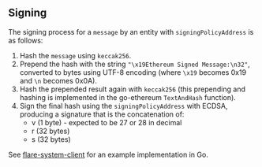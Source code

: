 ## Signing

The signing process for a `message` by an entity with `signingPolicyAddress` is as follows:
1. Hash the `message` using `keccak256`.
2. Prepend the hash with the string `"\x19Ethereum Signed Message:\n32"`, converted to bytes using UTF-8 encoding (where `\x19` becomes 0x19 and `\n` becomes 0x0A).
3. Hash the prepended result again with `keccak256` (this prepending and hashing is implemented in the go-ethereum `TextAndHash` function).
4. Sign the final hash using the `signingPolicyAddress` with ECDSA, producing a signature that is the concatenation of:
    - v (1 byte) - expected to be 27 or 28 in decimal
    - r (32 bytes)
    - s (32 bytes)

See [flare-system-client](https://github.com/flare-foundation/flare-system-client/blob/main/client/epoch/system_manager_utils.go#L107-L116) for an example implementation in Go.